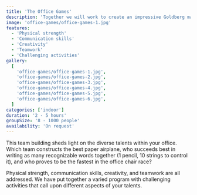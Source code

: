 ```yaml
---
title: 'The Office Games'
description: 'Together we will work to create an impressive Goldberg machine'
image: 'office-games/office-games-1.jpg'
features:
  - 'Physical strength'
  - 'Communication skills'
  - 'Creativity'
  - 'Teamwork'
  - 'Challenging activities'
gallery:
  [
    'office-games/office-games-1.jpg',
    'office-games/office-games-2.jpg',
    'office-games/office-games-3.jpg',
    'office-games/office-games-4.jpg',
    'office-games/office-games-5.jpg',
    'office-games/office-games-6.jpg',
  ]
categories: ['indoor']
duration: '2 - 5 hours'
groupSize: '8 - 1000 people'
availability: 'On request'
---
```


This team building sheds light on the diverse talents within your office. Which team constructs the best paper airplane, who succeeds best in writing as many recognizable words together (1 pencil, 10 strings to control it), and who proves to be the fastest in the office chair race?

Physical strength, communication skills, creativity, and teamwork are all addressed. We have put together a varied program with challenging activities that call upon different aspects of your talents.
